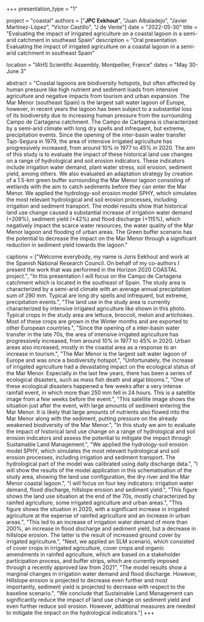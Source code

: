+++
presentation_type = "1"

project = "coastal"
authors = ["**JPC Eekhout**", "Juan Albaladejo", "Javier Martínez-López", "Victor Castillo", "J de Vente"]
date = "2022-05-30"
title = "Evaluating the impact of irrigated agriculture on a coastal lagoon in a semi-arid catchment in southeast Spain"
description = "Oral presentation Evaluating the impact of irrigated agriculture on a coastal lagoon in a semi-arid catchment in southeast Spain"

location = "IAHS Scientific Assembly, Montpellier, France"
dates = "May 30-June 3"

abstract = "Coastal lagoons are biodiversity hotspots, but often affected by human pressure like high nutrient and sediment loads from intensive agriculture and negative impacts from tourism and urban expansion. The Mar Menor (southeast Spain) is the largest salt water lagoon of Europe, however, in recent years the lagoon has been subject to a substantial loss of its biodiversity due to increasing human pressure from the surrounding Campo de Cartagena catchment. The Campo de Cartagena is characterized by a semi-arid climate with long dry spells and infrequent, but extreme, precipitation events. Since the opening of the inter-basin water transfer Tajo-Segura in 1979, the area of intensive irrigated agriculture has progressively increased, from around 10% in 1977 to 45% in 2020. The aim of this study is to evaluate the impact of these historical land use changes on a range of hydrological and soil erosion indicators. These indicators include irrigation water demand, plant water stress, soil erosion, sediment yield, among others. We also evaluated an adaptation strategy by creation of a 1.5-km green buffer surrounding the Mar Menor lagoon consisting of wetlands with the aim to catch sediments before they can enter the Mar Menor. We applied the hydrology-soil erosion model SPHY, which simulates the most relevant hydrological and soil erosion processes, including irrigation and sediment transport. The model results show that historical land use change caused a substantial increase of irrigation water demand (+209%), sediment yield (+42%) and flood discharge (+115%), which negatively impact the scarce water resources, the water quality of the Mar Menor lagoon and flooding of urban areas. The Green buffer scenario has the potential to decrease the impact on the Mar Menor through a significant reduction in sediment yield towards the lagoon."

captions = ["Welcome everybody, my name is Joris Eekhout and work at the Spanish National Research Council. On behalf of my co-authors I present the work that was performed in the Horizon 2020 COASTAL project.",
"In this presentation I will focus on the Campo de Cartagena catchment which is located in the southeast of Spain. The study area is characterized by a semi-arid climate with an average annual precipitation sum of 290 mm. Typical are long dry spells and infrequent, but extreme, precipitation events.", 
"The land use in the study area is currently characterized by intensive irrigated agriculture like shown in this photo. Typical crops in the study area are lettuce, broccoli, melon and artichokes. Most of these crops are grown in the Winter months and are exported to other European countries.", 
"Since the opening of a inter-basin water transfer in the late 70s, the area of intensive irrigated agriculture has progressively increased, from around 10% in 1977 to 45% in 2020. Urban areas also increased, mostly in the coastal area as a response to an increase in tourism.", 
"The Mar Menor is the largest salt water lagoon of Europe and was once a biodiversity hotspot.", 
"Unfortunately, the increase of irrigated agriculture had a devastating impact on the ecological status of the Mar Menor. Especially in the last few years, there has been a series of ecological disasters, such as mass fish death and algal blooms.", 
"One of these ecological disasters happened a few weeks after a very intense rainfall event, in which more than 250 mm fell in 24 hours. This is a satellite image from a few weeks before the event.", 
"This satellite image shows the situation just after the event, with large amounts of sediment entering the Mar Menor. It is likely that large amounts of nutrients also flowed into the Mar Menor along with the sediment, putting pressure on the already weakened biodiversity of the Mar Menor.", 
"In this study we aim to evaluate the impact of historical land use change on a range of hydrological and soil erosion indicators and assess the potential to mitigate the impact through Sustainable Land Management.", 
"We applied the hydrology-soil erosion model SPHY, which simulates the most relevant hydrological and soil erosion processes, including irrigation and sediment transport. The hydrological part of the model was calibrated using daily discharge data.",
"I will show the results of the model application in this schematisation of the study area, showing the land use configuration, the dry river and the Mar Menor coastal lagoon.", 
"I will focus on four key indicators: irrigation water demand, flood discharge, hillslope erosion and sediment yield.",
"This figure shows the land use situation at the end of the 70s, mostly characterized by rainfed agriculture, some irrigated agriculture and urban areas.",
"This figure shows the situation in 2020, with a significant increase in irrigated agriculture at the expense of rainfed agriculture and an increase in urban areas.",
"This led to an increase of irrigation water demand of more than 200%, an increase in flood discharge and sediment yield, but a decrease in hillslope erosion. The latter is the result of increased ground cover by irrigated agriculture.", 
"Next, we applied an SLM scenario, which consisted of cover crops in irrigated agriculture, cover crops and organic amendments in rainfed agriculture, which are based on a stakeholder participation process, and buffer strips, which are currently imposed through a recently approved law from 2021",
"The model results show a marginal changes in irrigation water demand and flood discharge. However, Hillslope erosion is projected to decrease even further and most importantly, sediment yield is projected to decrease with respect to the baseline scenario.",
"We conclude that Sustainable Land Management can significantly reduce the impact of land use change on sediment yield and even further reduce soil erosion. However, additional measures are needed to mitigate the impact on the hydrological indicators."]
+++